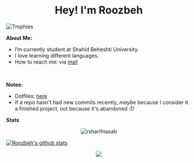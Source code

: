 <h1 align="center">Hey! I'm Roozbeh</h1>

<img src="https://github-profile-trophy.vercel.app/?username=rsharifnasab&theme=onedark&margin-w=12&margin-h=10&column=7&no-frame=true" alt="Trophies" />

**About Me:**

- I’m currently student at Shahid Beheshti University.
- I love learning different languages.
- How to reach me: via [mail](mailto:rsharifnasab@gmail.com)

&#x200B;

**Notes:**

- Dotfiles: [here](https://github.com/rsharifnasab/dotfiles)
- If a repo hasn't had new commits recently, _maybe_ because I consider it a finished project, not because it's abandoned :D

**Stats**

<p align="center"> <img src="https://github-readme-stats.vercel.app/api/top-langs/?username=rsharifnasab&layout=compact&theme=algolia" alt="rsharifnasab" /> </p>

[![Roozbeh's github stats](https://github-readme-stats.vercel.app/api?username=rsharifnasab&show_icons=true&theme=algolia)](https://github.com/anuraghazra/github-readme-stats)

<p align="center"><img src="https://raw.githubusercontent.com/arcticicestudio/nord-docs/develop/assets/images/nord/repository-footer-separator.svg?sanitize=true" /></p>
